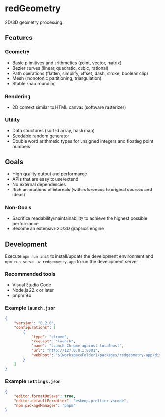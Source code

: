 # redGeometry

2D/3D geometry processing.

## Features

### Geometry

-   Basic primitives and arithmetics (point, vector, matrix)
-   Bezier curves (linear, quadratic, cubic, rational)
-   Path operations (flatten, simplify, offset, dash, stroke, boolean clip)
-   Mesh (monotonic partitioning, triangulation)
-   Stable snap rounding

### Rendering

-   2D context similar to HTML canvas (software rasterizer)

### Utility

-   Data structures (sorted array, hash map)
-   Seedable random generator
-   Double word arithmetic types for unsigned integers and floating point numbers

## Goals

-   High quality output and performance
-   APIs that are easy to use/extend
-   No external dependencies
-   Rich annotations of internals (with references to original sources and ideas)

### Non-Goals

-   Sacrifice readability/maintainability to achieve the highest possible performance
-   Become an extensive 2D/3D graphics engine

## Development

Execute `npm run init` to install/update the development environment and `npm run serve -w redgeometry-app` to run the development server.

### Recommended tools

-   Visual Studio Code
-   Node.js 22.x or later
-   pnpm 9.x

### Example `launch.json`

```json
{
    "version": "0.2.0",
    "configurations": [
        {
            "type": "chrome",
            "request": "launch",
            "name": "Launch Chrome against localhost",
            "url": "http://127.0.0.1:8001",
            "webRoot": "${workspaceFolder}/packages/redgeometry-app/dist"
        }
    ]
}
```

### Example `settings.json`

```json
{
    "editor.formatOnSave": true,
    "editor.defaultFormatter": "esbenp.prettier-vscode",
    "npm.packageManager": "pnpm"
}
```
